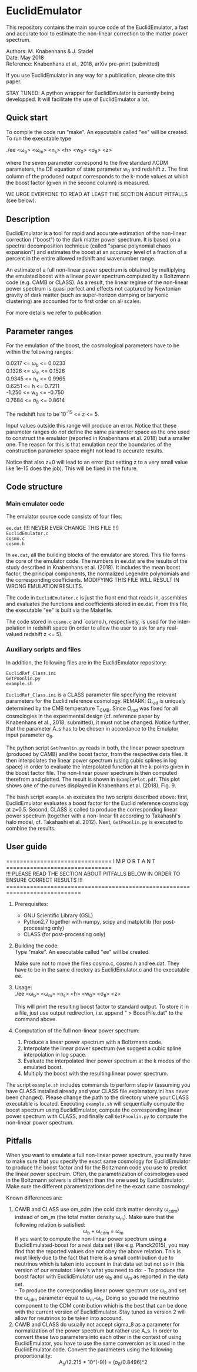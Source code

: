 # EuclidEmulator
This repository contains the main source code of the EuclidEmulator, a fast and accurate tool to estimate the non-linear correction to the matter power spectrum.

Authors:   M. Knabenhans & J. Stadel<br/>
Date:      May 2018<br/>
Reference: Knabenhans et al., 2018, arXiv pre-print (submitted)<br/>

If you use EuclidEmulator in any way for a publication, please cite this paper.

STAY TUNED: A python wrapper for EuclidEmulator is currently being developped. It will facilitate the use of EuclidEmulator a lot. 

## Quick start
To compile the code run "make". An executable called "ee" will be created. To run the executable type 

./ee <&#969;<sub>b</sub>> <&#969;<sub>m</sub>> <n<sub>s</sub>> \<h\> <w<sub>0</sub>> <&#963;<sub>8</sub>> \<z\>

where the seven parameter correspond to the five standard &#923;CDM parameters, the DE equation of state parameter w<sub>0</sub> and redshift z. The first column of the produced output corresponds to the k-mode values at which the boost factor (given in the second column) is measured.

WE URGE EVERYONE TO READ AT LEAST THE SECTION ABOUT PITFALLS (see below).

## Description
EuclidEmulator is a tool for rapid and accurate estimation of the
non-linear correction ("boost") to the dark matter power spectrum.
It is based on a spectral decomposition technique (called "sparse
polynomial chaos expansion") and estimates the boost at an accuracy
level of a fraction of a percent in the entire allowed redshift and
wavenumber range.

An estimate of a full non-linear power spectrum is obtained by
multiplying the emulated boost with a linear power spectrum computed
by a Boltzmann code (e.g. CAMB or CLASS). As a result, the linear
regime of the non-linear power spectrum is quasi perfect and effects
not captured by Newtonian gravity of dark matter (such as super-horizon
damping or baryonic clustering) are accounted for to first order on
all scales.

For more details we refer to publication.

## Parameter ranges
For the emulation of the boost, the cosmological parameters have to be
within the following ranges:

0.0217 <= &#969;<sub>b</sub>    <= 0.0233<br/>
0.1326 <= &#969;<sub>m</sub>    <= 0.1526<br/>
0.9345 <= n<sub>s</sub>     <= 0.9965<br/>
0.6251 <= h       <= 0.7211<br/>
-1.250 <= w<sub>0</sub>     <= -0.750<br/>
0.7684 <= &#963;<sub>8</sub> <= 0.8614<br/>

The redshift has to be 10<sup>-15</sup> <= z <= 5.

Input values outside this range will produce an error. Notice that these parameter ranges do *not* define the same parameter space as the one used to construct the emulator (reported in Knabenhans et al. 2018) but a smaller one. The reason for this is that emulation near the boundaries of the construction parameter space might not lead to accurate results.

Notice that also z=0 will lead to an error (but setting z to a very small value like 1e-15 does the job). This will be fixed in the future.

## Code structure
### Main emulator code
The emulator source code consists of four files:

`ee.dat` (!!! NEVER EVER CHANGE THIS FILE !!!)<br/>
`EuclidEmulator.c`<br/>
`cosmo.c`<br/>
`cosmo.h`<br/>

In `ee.dat`, all the building blocks of the emulator are stored. This file
forms the core of the emulator code. The numbers in ee.dat are the results
of the study described in Knabenhans et al. (2018). It includes the mean
boost factor, the principal components, the normalized Legendre polynomials
and the corresponding coefficients. MODIFYING THIS FILE WILL RESULT IN WRONG
EMULATION RESULTS.

The code in `EuclidEmulator.c` is just the front end that reads in, assembles and evaluates
the functions and coefficients stored in ee.dat. From this file, the executable
"ee" is built via the Makefile.

The code stored in `cosmo.c` and `cosmo.h, respectively, is used for the inter-
polation in redshift space (in order to allow the user to ask for any real-
valued redshift z <= 5).

### Auxiliary scripts and files
In addition, the following files are in the EuclidEmulator repository:

`EuclidRef_Class.ini`<br/>
`GetPnonlin.py`<br/>
`example.sh`<br/>

`EuclidRef_Class.ini` is a CLASS parameter file specifying the relevant parameters for the Euclid reference cosmology. REMARK: &#937;<sub>rad</sub> is uniquely determined by the CMB temperature T<sub>CMB</sub>. Since &#937;<sub>rad</sub> was fixed for all cosmologies in the experimental design (cf. reference paper by Knabenhans et al., 2018; submitted), it must not be changed. Notice further, that the parameter A_s has to be chosen in accordance to the Emulator input parameter &#963;<sub>8</sub>. 

The python script `GetPnonlin.py` reads in both, the linear power spectrum (produced by CAMB) and the boost factor, from the respective data files. It then interpolates the linear power spectrum (using cubic splines in log space) in order to evaluate the interpolated function at the k-points given in the boost factor file. The non-linear power spectrum is then computed therefrom and plotted. The result is shown in `ExamplePlot.pdf`. This plot shows one of the curves displayed in Knabenhans et al. (2018), Fig. 9.

The bash script `example.sh` executes the two scripts described above: first, EuclidEmulator evaluates a boost factor for the Euclid reference cosmology at z=0.5. Second, CLASS is called to produce the corresponding linear power spectrum (together with a non-linear fit according to Takahashi's halo model, cf. Takahashi et al. 2012). Next, `GetPnonlin.py` is executed to combine the results.

## User guide

=============================== I M P O R T A N T ===============================<br/>
!!! PLEASE READ THE SECTION ABOUT PITFALLS BELOW IN ORDER TO ENSURE CORRECT RESULTS !!!
============================================================================<br/>

1. Prerequisites:<br/>
   * GNU Scientific Library (GSL)
   * Python2.7 together with numpy, scipy and matplotlib (for post-processing only)
   * CLASS (for post-processing only)
   
2. Building the code:<br/>
   Type "make". An executable called "ee" will be created.

   Make sure not to move the files cosmo.c, cosmo.h and ee.dat.
   They have to be in the same directory as EuclidEmulator.c and
   the executable ee.

3. Usage:<br/>
   ./ee <&#969;<sub>b</sub>> <&#969;<sub>m</sub>> <n<sub>s</sub>> \<h\> <w<sub>0</sub>> <&#963;<sub>8</sub>> \<z\>

   This will print the resulting boost factor to standard output. To store
   it in a file, just use output redirection, i.e. append " > BoostFile.dat"
   to the command above.

4. Computation of the full non-linear power spectrum:<br/>
   1. Produce a linear power spectrum with a Boltzmann code.
   2. Interpolate the linear power spectrum (we suggest a cubic spline interpolation in log space.
   3. Evaluate the interpolated liner power spectrum at the k modes of the emulated boost.
   4. Multiply the boost with the resulting linear power spectrum.

The script `example.sh` includes commands to perform step iv (assuming you have CLASS installed already and your CLASS file explanatory.ini has never been changed). Please change the path to the directory where your CLASS executable is located. Executing `example.sh` will sequentially compute the boost spectrum using EuclidEmulator, compute the corresponding linear power spectrum with CLASS, and finally call `GetPnonlin.py` to compute the non-linear power spectrum.

## Pitfalls

When you want to emulate a full non-linear power spectrum, you really have to make sure that you specify the exact same cosmology for EuclidEmulator to produce the boost factor and for the Boltzmann code you use to predict the linear power spectrum. Often, the parametrization of cosmologies used in the Boltzmann solvers is different than the one used by EuclidEmulator. Make sure the different parametrizations define the exact same cosmology!

Known differences are:
<ol>
<li> CAMB and CLASS use om_cdm (the cold dark matter density &#969;<sub>cdm</sub>) instead of om_m (the total matter density &#969;<sub>m</sub>). Make sure that the following relation is satisfied: 
<div align="center">&#969<sub>b</sub> + &#969<sub>cdm</sub> = &#969<sub>m</sub> </div>
If you want to compute the non-linear power spectrum using a EuclidEmulated-boost for a real data set (like e.g. Planck2015), you may find that the reported values doe not obey the above relation. This is most likely due to the fact that there is a small contribution due to neutrinos which is taken into account in that data set but not so in this version of our emulator. Here's what you need to do:
  - To produce the boost factor with EuclidEmulator use &#969<sub>b</sub> and &#969<sub>m</sub> as reported in the data set.</br>
  - To produce the corresponding linear power spectrum use &#969<sub>b</sub> and set the &#969<sub>cdm</sub> parameter equal to &#969<sub>m</sub>-&#969<sub>b</sub>. Doing so you add the neutrino component to the CDM contribution which is the best that can be done with the current version of EuclidEmulator. Stay tuned as version 2 will allow for neutrinos to be taken into accound.
<li>CAMB and CLASS do usually not accept sigma_8 as a parameter for normalization of the power spectrum but rather use A_s. In order to convert these two parameters into each other in the context of using EuclidEmulator, you have to use the same conversion as is used in the EuclidEmulator code. Convert the parameters using the following proportionality:<br/>
<div align="center"> A<sub>s</sub>/(2.215 * 10^(-9)) = (&#963;<sub>8</sub>/0.8496)^2
<ol/>
